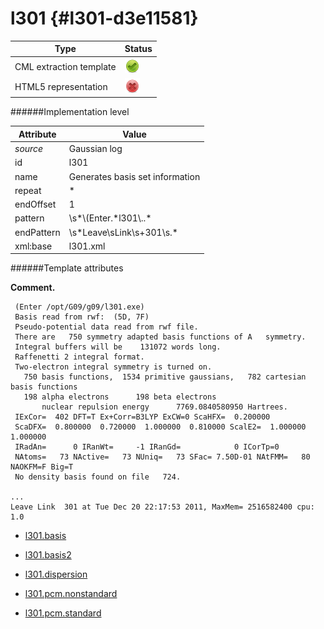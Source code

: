 # l301 {#l301-d3e11581}


| Type                                                                                                                                                                                                  | Status                                                                                                                                                                                                |
|----|----|
| CML extraction template                                                                                                                                                                               | ![](/imgs/Total.png)                                                                                                                                                                                  |
| HTML5 representation                                                                                                                                                                                  | ![](/imgs/None.png)                                                                                                                                                                                   |

######Implementation level

| Attribute                                                                                                                                                                                             | Value                                                                                                                                                                                                 |
|----|----|
| *source*                                                                                                                                                                                              | Gaussian log                                                                                                                                                                                          |
| id                                                                                                                                                                                                    | l301                                                                                                                                                                                                  |
| name                                                                                                                                                                                                  | Generates basis set information                                                                                                                                                                       |
| repeat                                                                                                                                                                                                | \*                                                                                                                                                                                                    |
| endOffset                                                                                                                                                                                             | 1                                                                                                                                                                                                     |
| pattern                                                                                                                                                                                               | \\s\*\\(Enter.\*l301\\..\*                                                                                                                                                                            |
| endPattern                                                                                                                                                                                            | \\s\*Leave\\sLink\\s+301\\s.\*                                                                                                                                                                        |
| xml:base                                                                                                                                                                                              | l301.xml                                                                                                                                                                                              |

######Template attributes

**Comment.**

     (Enter /opt/G09/g09/l301.exe)
     Basis read from rwf:  (5D, 7F)
     Pseudo-potential data read from rwf file.
     There are   750 symmetry adapted basis functions of A   symmetry.
     Integral buffers will be    131072 words long.
     Raffenetti 2 integral format.
     Two-electron integral symmetry is turned on.
       750 basis functions,  1534 primitive gaussians,   782 cartesian basis functions
       198 alpha electrons      198 beta electrons
           nuclear repulsion energy      7769.0840580950 Hartrees.
     IExCor=  402 DFT=T Ex+Corr=B3LYP ExCW=0 ScaHFX=  0.200000
     ScaDFX=  0.800000  0.720000  1.000000  0.810000 ScalE2=  1.000000  1.000000
     IRadAn=      0 IRanWt=     -1 IRanGd=            0 ICorTp=0
     NAtoms=   73 NActive=   73 NUniq=   73 SFac= 7.50D-01 NAtFMM=   80 NAOKFM=F Big=T
     No density basis found on file   724.

    ...
    Leave Link  301 at Tue Dec 20 22:17:53 2011, MaxMem= 2516582400 cpu:       1.0
      

-   [l301.basis](/out/md/cml/gaussian_log/l301.basis-d3e11588.md)

<!-- -->

-   [l301.basis2](/out/md/cml/gaussian_log/l301.basis2-d3e11876.md)

<!-- -->

-   [l301.dispersion](/out/md/cml/gaussian_log/l301.dispersion-d3e12567.md)

<!-- -->

-   [l301.pcm.nonstandard](/out/md/cml/gaussian_log/l301.pcm.nonstandard-d3e12595.md)

<!-- -->

-   [l301.pcm.standard](/out/md/cml/gaussian_log/l301.pcm.standard-d3e12638.md)


